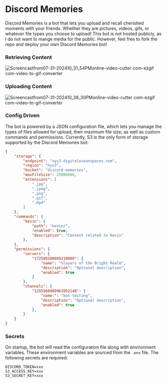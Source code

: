 # Discord Memories

Discord Memories is a bot that lets you upload and recall cherished moments with your friends. Whether they are pictures, videos, gifs, or whatever file types you choose to upload! This bot is not hosted publicly, as I do not want to mange media for the public. However, feel free to fork the repo and deploy your own Discord Memories bot! 

### Retrieving Content
![Screencastfrom07-31-202410_31_54PMonline-video-cutter com-ezgif com-video-to-gif-converter](https://github.com/user-attachments/assets/cee508c1-e7c3-4c31-a2cc-ece5bbb3ae31)

### Uploading Content
![Screencastfrom07-31-202410_38_30PMonline-video-cutter com-ezgif com-video-to-gif-converter](https://github.com/user-attachments/assets/98b52bad-5ae3-4819-8b18-bb99810a1639)

### Config Driven
The bot is powered by a JSON configuration file, which lets you manage the types of files allowed for upload, their maximum file size, as well as custom commands and permissions. Currently, S3 is the only form of storage supported by the Discord Memories bot:

```json
{
    "storage": {
        "endpoint": "nyc3.digitaloceanspaces.com",
        "region": "nyc3",
        "bucket": "discord-memories",
        "maxFileSize": 25000000,
        "extensions": [
            ".jpg",
            ".jpeg",
            ".png",
            ".gif",
            ".mp4"
        ]
    },
    "commands": {
        "kevin": {
            "path": "kevin/",
            "enabled": true,
            "description": "Content related to Kevin"
        },
    },
    "permissions": {
        "servers": {
            "172589280089210880": {
                "name": "Slayers of the Bright Realm",
                "description": "Optional description",
                "enabled": true
            }
        },
        "channels": {
            "1255566989963952148": {
                "name:": "bot-testing",
                "description": "Optional description",
                "enabled": true
            },
        }
    }
}
```

### Secrets
On startup, the bot will read the configuration file along with environment variables. These environment variables are sourced from the `.env` file. The following secrets are required:

```env
DISCORD_TOKEN=xxx
S3_ACCESS_KEY=xxx
S3_SECRET_KEY=xxx
```
